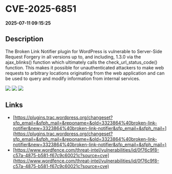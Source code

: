 # CVE-2025-6851

**2025-07-11 09:15:25**

## Description
The Broken Link Notifier plugin for WordPress is vulnerable to Server-Side Request Forgery in all versions up to, and including, 1.3.0 via the ajax_blinks() function which ultimately calls the check_url_status_code() function. This makes it possible for unauthenticated attackers to make web requests to arbitrary locations originating from the web application and can be used to query and modify information from internal services.

![](https://img.shields.io/static/v1?label=Score&message=7.2&color=red)
![](https://img.shields.io/static/v1?label=Severity&message=HIGH&color=red)
![](https://img.shields.io/static/v1?label=CWE&message=SSRF&color=green)

## Links
- [https://plugins.trac.wordpress.org/changeset?sfp_email=&sfph_mail=&reponame=&old=3323864%40broken-link-notifier&new=3323864%40broken-link-notifier&sfp_email=&sfph_mail=](https://plugins.trac.wordpress.org/changeset?sfp_email=&sfph_mail=&reponame=&old=3323864%40broken-link-notifier&new=3323864%40broken-link-notifier&sfp_email=&sfph_mail=)
- [https://www.wordfence.com/threat-intel/vulnerabilities/id/0f76c9f8-c57a-4875-b581-f67c9c60021c?source=cve](https://www.wordfence.com/threat-intel/vulnerabilities/id/0f76c9f8-c57a-4875-b581-f67c9c60021c?source=cve)
